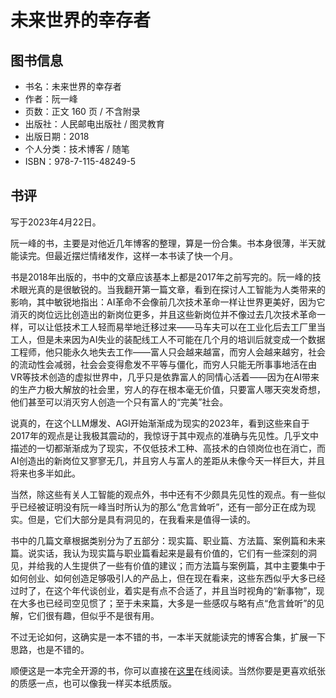 # 未来世界的幸存者

## 图书信息

- 书名：未来世界的幸存者
- 作者：阮一峰
- 页数：正文 160 页 / 不含附录
- 出版社：人民邮电出版社 / 图灵教育
- 出版日期：2018
- 个人分类：技术博客 / 随笔
- ISBN：978-7-115-48249-5

## 书评

写于2023年4月22日。

阮一峰的书，主要是对他近几年博客的整理，算是一份合集。书本身很薄，半天就能读完。但最近摆烂情绪发作，这样一本书读了快一个月。

书是2018年出版的，书中的文章应该基本上都是2017年之前写完的。阮一峰的技术眼光真的是很敏锐的。当我翻开第一篇文章，看到在探讨人工智能为人类带来的影响，其中敏锐地指出：AI革命不会像前几次技术革命一样让世界更美好，因为它消灭的岗位远比创造出的新岗位更多，并且这些新岗位并不像过去几次技术革命一样，可以让低技术工人轻而易举地迁移过来——马车夫可以在工业化后去工厂里当工人，但是未来因为AI失业的装配线工人不可能在几个月的培训后就变成一个数据工程师，他只能永久地失去工作——富人只会越来越富，而穷人会越来越穷，社会的流动性会减弱，社会会变得愈发不平等与僵化，而穷人只能无所事事地活在由VR等技术创造的虚拟世界中，几乎只是依靠富人的同情心活着——因为在AI带来的生产力极大解放的社会里，穷人的存在根本毫无价值，只要富人哪天突发奇想，他们甚至可以消灭穷人创造一个只有富人的“完美”社会。

说真的，在这个LLM爆发、AGI开始渐渐成为现实的2023年，看到这些来自于2017年的观点是让我极其震动的，我惊讶于其中观点的准确与先见性。几乎文中描述的一切都渐渐成为了现实，不仅低技术工种、高技术的白领岗位也在消亡，而AI创造出的新岗位又寥寥无几，并且穷人与富人的差距从未像今天一样巨大，并且将来也多半如此。

当然，除这些有关人工智能的观点外，书中还有不少颇具先见性的观点。有一些似乎已经被证明没有阮一峰当时所认为的那么“危言耸听”，还有一部分正在成为现实。但是，它们大部分是具有洞见的，在我看来是值得一读的。

书中的几篇文章根据类别分为了五部分：现实篇、职业篇、方法篇、案例篇和未来篇。说实话，我认为现实篇与职业篇看起来是最有价值的，它们有一些深刻的洞见，并给我的人生提供了一些有价值的建议；而方法篇与案例篇，其中主要集中于如何创业、如何创造足够吸引人的产品上，但在现在看来，这些东西似乎大多已经过时了，在这个年代谈创业，着实是有点不合适了，并且当时视角的“新事物”，现在大多也已经司空见惯了；至于未来篇，大多是一些感叹与略有点“危言耸听”的见解，它们很有趣，但似乎不是很有用。

不过无论如何，这确实是一本不错的书，一本半天就能读完的博客合集，扩展一下思路，也是不错的。

顺便这是一本完全开源的书，你可以直接在[这里](https://www.ruanyifeng.com/survivor/)在线阅读。当然你要是更喜欢纸张的质感一点，也可以像我一样买本纸质版。